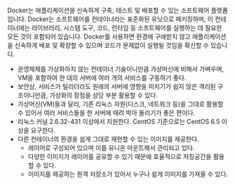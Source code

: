 Docker는 애플리케이션을 신속하게 구축, 테스트 및 배포할 수 있는 소프트웨어 플랫폼입니다. Docker는 소프트웨어를 컨테이너라는 표준화된 유닛으로 패키징하며, 이 컨테이너에는 라이브러리, 시스템 도구, 코드, 런타임 등 소프트웨어를 실행하는 데 필요한 모든 것이 포함되어 있습니다. Docker를 사용하면 환경에 구애받지 않고 애플리케이션을 신속하게 배포 및 확장할 수 있으며 코드가 문제없이 실행될 것임을 확신할 수 있습니다.

- 운영체제를 가상화하지 않는 컨테이너 기술이니만큼 가상머신에 비해서 가벼우며, VM을 포함하여 한 대의 서버에 여러 개의 서비스를 구동하기 좋다.
- 보안상, 서비스가 털리더라도 원래의 서버에 영향을 미치기가 쉽지 않은 격리된 구조이니만큼, 가상화의 장점을 상당 부분 활용할 수 있다.
- 가상머신(VM)들과 달리, 기존 리눅스 자원(디스크, 네트워크 등)을 그대로 활용할 수 있어서 여러 서비스들을 한 서버에 때려 박아 돌리기가 좋은 편이다.
- 리눅스 커널 2.6.32-431 이상에서 지원한다. CentOS 기준으로는 CentOS 6.5 이상을 요구한다.
- 다른 컨테이너의 환경을 쉽게 그대로 재현할 수 있는 이미지를 제공한다.
  - 레이어로 구성되어 있으며 이를 유니온 마운트해서 관리되고 있다.
  - 다양한 이미지가 레이어를 공유할 수 있기 때문에 효율적으로 저장공간을 활용할 수 있다.
  - 이미지를 제공하는 원격 저장소가 있어서 누구나 쉽게 이미지를 가져올 수 있다.